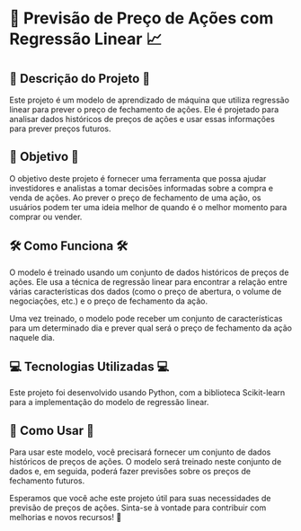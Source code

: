 # 🤖 Previsão de Preço de Ações com Regressão Linear 📈

## 📝 Descrição do Projeto 📝

Este projeto é um modelo de aprendizado de máquina que utiliza regressão linear para prever o preço de fechamento de ações. Ele é projetado para analisar dados históricos de preços de ações e usar essas informações para prever preços futuros.

## 🎯 Objetivo 🎯

O objetivo deste projeto é fornecer uma ferramenta que possa ajudar investidores e analistas a tomar decisões informadas sobre a compra e venda de ações. Ao prever o preço de fechamento de uma ação, os usuários podem ter uma ideia melhor de quando é o melhor momento para comprar ou vender.

## 🛠️ Como Funciona 🛠️

O modelo é treinado usando um conjunto de dados históricos de preços de ações. Ele usa a técnica de regressão linear para encontrar a relação entre várias características dos dados (como o preço de abertura, o volume de negociações, etc.) e o preço de fechamento da ação.

Uma vez treinado, o modelo pode receber um conjunto de características para um determinado dia e prever qual será o preço de fechamento da ação naquele dia.

## 💻 Tecnologias Utilizadas 💻

Este projeto foi desenvolvido usando Python, com a biblioteca Scikit-learn para a implementação do modelo de regressão linear.

## 🚀 Como Usar 🚀

Para usar este modelo, você precisará fornecer um conjunto de dados históricos de preços de ações. O modelo será treinado neste conjunto de dados e, em seguida, poderá fazer previsões sobre os preços de fechamento futuros.

Esperamos que você ache este projeto útil para suas necessidades de previsão de preços de ações. Sinta-se à vontade para contribuir com melhorias e novos recursos! 🎉
